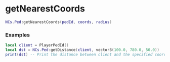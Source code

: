 # getNearestCoords

```lua
NCs.Ped:getNearestCoords(pedId, coords, radius)
```

### Examples
```lua
local client = PlayerPedId()
local dst = NCs.Ped:getDistance(client, vector3(100.0, 780.0, 50.0))
print(dst) -- Print the distance between client and the specified coords.
```